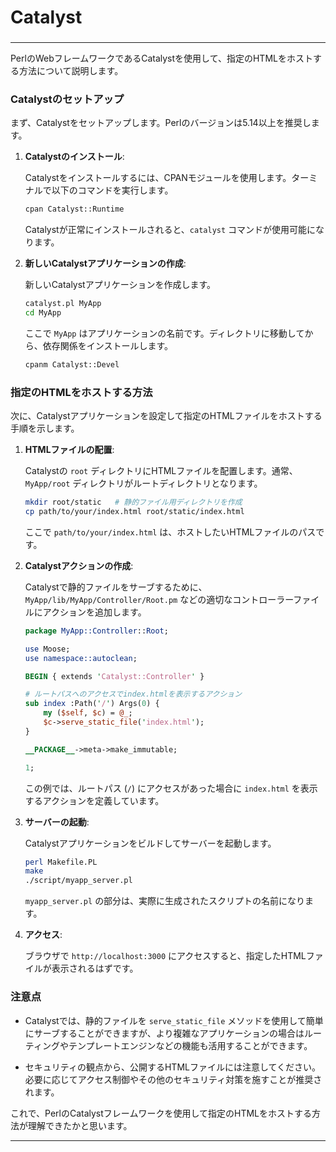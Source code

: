 ###
# Catalyst
###

---

PerlのWebフレームワークであるCatalystを使用して、指定のHTMLをホストする方法について説明します。

### Catalystのセットアップ

まず、Catalystをセットアップします。Perlのバージョンは5.14以上を推奨します。

1. **Catalystのインストール**:

   Catalystをインストールするには、CPANモジュールを使用します。ターミナルで以下のコマンドを実行します。

   ```bash
   cpan Catalyst::Runtime
   ```

   Catalystが正常にインストールされると、`catalyst` コマンドが使用可能になります。

2. **新しいCatalystアプリケーションの作成**:

   新しいCatalystアプリケーションを作成します。

   ```bash
   catalyst.pl MyApp
   cd MyApp
   ```

   ここで `MyApp` はアプリケーションの名前です。ディレクトリに移動してから、依存関係をインストールします。

   ```bash
   cpanm Catalyst::Devel
   ```

### 指定のHTMLをホストする方法

次に、Catalystアプリケーションを設定して指定のHTMLファイルをホストする手順を示します。

1. **HTMLファイルの配置**:

   Catalystの `root` ディレクトリにHTMLファイルを配置します。通常、`MyApp/root` ディレクトリがルートディレクトリとなります。

   ```bash
   mkdir root/static   # 静的ファイル用ディレクトリを作成
   cp path/to/your/index.html root/static/index.html
   ```

   ここで `path/to/your/index.html` は、ホストしたいHTMLファイルのパスです。

2. **Catalystアクションの作成**:

   Catalystで静的ファイルをサーブするために、`MyApp/lib/MyApp/Controller/Root.pm` などの適切なコントローラーファイルにアクションを追加します。

   ```perl
   package MyApp::Controller::Root;

   use Moose;
   use namespace::autoclean;

   BEGIN { extends 'Catalyst::Controller' }

   # ルートパスへのアクセスでindex.htmlを表示するアクション
   sub index :Path('/') Args(0) {
       my ($self, $c) = @_;
       $c->serve_static_file('index.html');
   }

   __PACKAGE__->meta->make_immutable;

   1;
   ```

   この例では、ルートパス (`/`) にアクセスがあった場合に `index.html` を表示するアクションを定義しています。

3. **サーバーの起動**:

   Catalystアプリケーションをビルドしてサーバーを起動します。

   ```bash
   perl Makefile.PL
   make
   ./script/myapp_server.pl
   ```

   `myapp_server.pl` の部分は、実際に生成されたスクリプトの名前になります。

4. **アクセス**:

   ブラウザで `http://localhost:3000` にアクセスすると、指定したHTMLファイルが表示されるはずです。

### 注意点

- Catalystでは、静的ファイルを `serve_static_file` メソッドを使用して簡単にサーブすることができますが、より複雑なアプリケーションの場合はルーティングやテンプレートエンジンなどの機能も活用することができます。

- セキュリティの観点から、公開するHTMLファイルには注意してください。必要に応じてアクセス制御やその他のセキュリティ対策を施すことが推奨されます。

これで、PerlのCatalystフレームワークを使用して指定のHTMLをホストする方法が理解できたかと思います。


---
